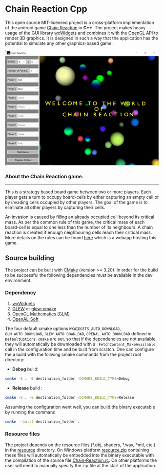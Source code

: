 Chain Reaction Cpp
==================

This open source MIT-licensed project is a cross-platform implementation of the android game [Chain Reaction](https://brilliant.org/wiki/chain-reaction-game/) in **C++**. The project makes heavy usage of the GUI library [wxWidgets](https://www.wxwidgets.org/) and combines it with the [OpenGL](https://www.opengl.org/) API to render 3D graphics. It is designed in such a way that the application has the potential to simulate any other graphics-based game.

![Application image](/chain-reaction.png)
### About the Chain Reaction game.
_________________________________
This is a strategy based board game between two or more players. Each player gets a turn to occupy board-cells by either capturing an empty cell or by invading cells occupied by other players. The goal of the game is to eliminate all other players by capturing their cells. 

An invasion is caused by filling an already occupied cell beyond its critical mass. As per the common rule of this game, the critical mass of each board-cell is equal to one less than the number of its neighbours. A chain reaction is created if enough neighbouring cells reach their critical mass. More details on the rules can be found [here](https://chainserver.pythonanywhere.com) which is a webapp hosting this game.

Source building
---------------
The project can be built with [CMake](https://cmake.org/) (version >= 3.20). In order for the build to be successful the following dependencies must be available in the dev environment.
### Dependency
1. [wxWidgets](https://www.wxwidgets.org/)
2. [GLEW](https://glew.sourceforge.net/) or [glew-cmake](https://github.com/Perlmint/glew-cmake)
3. [OpenGL Mathematics (GLM)](https://glm.g-truc.net/0.9.9/)
4. [OpenAL-Soft](https://github.com/kcat/openal-soft)

The four default cmake options ```WXWIDGETS_AUTO_DOWNLOAD```, ```GLM_AUTO_DOWNLOAD```, ```GLEW_AUTO_DOWNLOAD```, ```OPENAL_AUTO_DOWNLOAD``` defined in ```DefaultOptions.cmake``` are set, so that if the dependencies are not available, they will automatically be downloaded with a ``` FetchContent_MakeAvailable``` call in the configuration time and be built from scratch. One can configure the a build with the follwing cmake commands from the project root directory:

- **Debug** build: 

```bash
cmake -S . -B destination_folder -DCMAKE_BUILD_TYPE=Debug
```

- **Release** build : 
```bash
cmake -S . -B destination_folder -DCMAKE_BUILD_TYPE=Release
```

Assuming the configuration went well, you can build the binary executable by running the command 
```bash
cmake --built destination_folder`.
```
### Resource files
The project depends on the resource files (*.obj, shaders, *.wav, *mtl, etc.) in the [resource](/Chain-Reaction-cpp/src/Resources/resource) directory. On Windows platform [resource.zip](/Chain-Reaction-cpp/src/Resources/resource.zip) containing these files will automatically be embedded into the binary executable with the compilation of the source file [Chain-Reaction.rc](/Chain-Reaction-cpp/src/Chain-Reaction.rc). On other platforms the user will need to manually specify the zip file at the start of the application.
